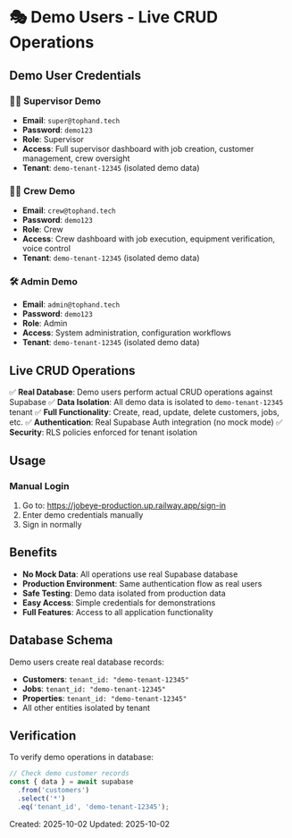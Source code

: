 # 🎭 Demo Users - Live CRUD Operations

## Demo User Credentials

### 👩‍💼 Supervisor Demo
- **Email**: `super@tophand.tech`
- **Password**: `demo123`
- **Role**: Supervisor
- **Access**: Full supervisor dashboard with job creation, customer management, crew oversight
- **Tenant**: `demo-tenant-12345` (isolated demo data)

### 👨‍🔧 Crew Demo
- **Email**: `crew@tophand.tech`
- **Password**: `demo123`
- **Role**: Crew
- **Access**: Crew dashboard with job execution, equipment verification, voice control
- **Tenant**: `demo-tenant-12345` (isolated demo data)

### 🛠️ Admin Demo
- **Email**: `admin@tophand.tech`
- **Password**: `demo123`
- **Role**: Admin
- **Access**: System administration, configuration workflows
- **Tenant**: `demo-tenant-12345` (isolated demo data)

## Live CRUD Operations

✅ **Real Database**: Demo users perform actual CRUD operations against Supabase
✅ **Data Isolation**: All demo data is isolated to `demo-tenant-12345` tenant
✅ **Full Functionality**: Create, read, update, delete customers, jobs, etc.
✅ **Authentication**: Real Supabase Auth integration (no mock mode)
✅ **Security**: RLS policies enforced for tenant isolation

## Usage

### Manual Login
1. Go to: https://jobeye-production.up.railway.app/sign-in
2. Enter demo credentials manually
3. Sign in normally

## Benefits

- **No Mock Data**: All operations use real Supabase database
- **Production Environment**: Same authentication flow as real users
- **Safe Testing**: Demo data isolated from production data
- **Easy Access**: Simple credentials for demonstrations
- **Full Features**: Access to all application functionality

## Database Schema

Demo users create real database records:
- **Customers**: `tenant_id: "demo-tenant-12345"`
- **Jobs**: `tenant_id: "demo-tenant-12345"`
- **Properties**: `tenant_id: "demo-tenant-12345"`
- All other entities isolated by tenant

## Verification

To verify demo operations in database:
```typescript
// Check demo customer records
const { data } = await supabase
  .from('customers')
  .select('*')
  .eq('tenant_id', 'demo-tenant-12345');
```

Created: 2025-10-02
Updated: 2025-10-02
